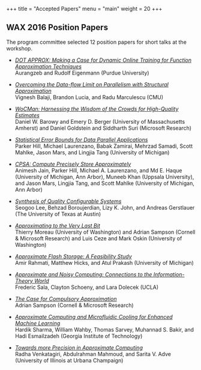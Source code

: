 +++
title = "Accepted Papers"
menu = "main"
weight = 20
+++

## WAX 2016 Position Papers

The program committee selected 12 position papers for short talks at the workshop.

[crp]: http://approximate.computer/wax2016crp/

* [*DOT APPROX: Making a Case for Dynamic Online Training for Function Approximation Techniques*](aurangzeb.pdf)   
  Aurangzeb and Rudolf Eigenmann (Purdue University)

* [*Overcoming the Data-flow Limit on Parallelism with Structural Approximation*](balaji.pdf)  
  Vignesh Balaji, Brandon Lucia, and Radu Marculescu (CMU)

* [*WoCMan: Harnessing the Wisdom of the Crowds for High-Quality Estimates*](barowy.pdf)  
  Daniel W. Barowy and Emery D. Berger (University of Massachusetts Amherst) and Daniel Goldstein and Siddharth Suri (Microsoft Research)

* [*Statistical Error Bounds for Data Parallel Applications*](hill.pdf)  
  Parker Hill, Michael Laurenzano, Babak Zamirai, Mehrzad Samadi, Scott Mahlke, Jason Mars, and Lingjia Tang (University of Michigan)

* [*CPSA: Compute Precisely Store Approximately*](jain.pdf)  
  Animesh Jain, Parker Hill, Michael A. Laurenzano, and Md E. Haque (University of Michigan, Ann Arbor), Muneeb Khan (Uppsala University), and Jason Mars, Lingjia Tang, and Scott Mahlke (University of Michigan, Ann Arbor)

* [*Synthesis of Quality Configurable Systems*](lee.pdf)  
  Seogoo Lee, Behzad Boroujerdian, Lizy K. John, and Andreas Gerstlauer (The University of Texas at Austin)

* [*Approximating to the Very Last Bit*](moreau.pdf)   
  Thierry Moreau (University of Washington) and Adrian Sampson (Cornell & Microsoft Research) and Luis Ceze and Mark Oskin (University of Washington)

* [*Approximate Flash Storage: A Feasibility Study*](rahmati.pdf)  
  Amir Rahmati, Matthew Hicks, and Atul Prakash (University of Michigan)

* [*Approximate and Noisy Computing: Connections to the Information-Theory World*](sala.pdf)  
  Frederic Sala, Clayton Schoeny, and Lara Dolecek (UCLA)

* [*The Case for Compulsory Approximation*](sampson.pdf)   
  Adrian Sampson (Cornell & Microsoft Research)

* [*Approximate Computing and Microfluidic Cooling for Enhanced Machine Learning*](sharma.pdf)  
  Hardik Sharma, William Wahby, Thomas Sarvey, Muhannad S. Bakir, and Hadi Esmailzadeh (Georgia Institute of Technology)

* [*Towards more Precision in Approximate Computing*](venkatagiri.pdf)  
  Radha Venkatagiri, Abdulrahman Mahmoud, and Sarita V. Adve (University of Illinois at Urbana Champaign)

